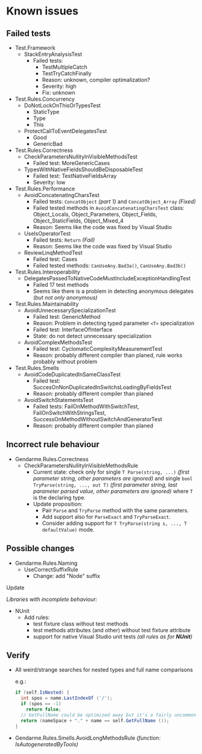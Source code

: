 Known issues
============

Failed tests
------------

* Test.Framework
  * StackEntryAnalysisTest
    * Failed tests:
        * TestMultipleCatch
        * TestTryCatchFinally
      * Reason: unknown, compiler optimalization?
      * Severity: high
      * Fix: unknown
* Test.Rules.Concurrency
  * DoNotLockOnThisOrTypesTest
    * StaticType
    * Type
    * This
  * ProtectCallToEventDelegatesTest
    * Good
    * GenericBad
* Test.Rules.Correctness
  * CheckParametersNullityInVisibleMethodsTest
    * Failed test: MoreGenericCases
  * TypesWithNativeFieldsShouldBeDisposableTest
    * Failed test: TestNativeFieldsArray
    * Severity: low
* Test.Rules.Performance
  * AvoidConcatenatingCharsTest
    * Failed tests: `ConcatObject` _(part 1)_ and `ConcatObject_Array` _(Fixed)_
    * Failed tested methods in `AvoidConcatenatingCharsTest` class: Object_Locals, Object_Parameters, Object_Fields, Object_StaticFields, Object_Mixed_4
    * Reason: Seems like the code was fixed by Visual Studio
  * UseIsOperatorTest
    * Failed tests: `Return` _(Fail)_
    * Reason: Seems like the code was fixed by Visual Studio
  * ReviewLinqMethodTest
    * Failed test: Cases
    * Failed tested methods: `CanUseAny.Bad3a()`, `CanUseAny.Bad3b()`
* Test.Rules.Interoperability
  * DelegatesPassedToNativeCodeMustIncludeExceptionHandlingTest
    * Failed 17 test methods
    * Seems like there is a problem in detecting anonymous delegates _(but not only anonymous)_
* Test.Rules.Maintainability
  * AvoidUnnecessarySpecializationTest
    * Failed test: GenericMethod
    * Reason: Problem in detecting typed parameter `<T>` specialization
    * Failed test: InterfaceOfInterface
    * State: do not detect unnecessary specialization
  * AvoidComplexMethodsTest
    * Failed test: CyclomaticComplexityMeasurementTest
    * Reason: probably different compiler than planed, rule works probably without problem
* Test.Rules.Smells
  * AvoidCodeDuplicatedInSameClassTest
    * Failed test: SuccesOnNonDuplicatedInSwitchsLoadingByFieldsTest
    * Reason: probably different compiler than planed
  * AvoidSwitchStatementsTest
    * Failed tests: FailOnMethodWithSwitchTest, FailOnSwitchWithStringsTest, SuccessOnMethodWithoutSwitchAndGeneratorTest
    * Reason: probably different compiler than planed



## Incorrect rule behaviour

* Gendarme.Rules.Correctness
  * CheckParametersNullityInVisibleMethodsRule
    * Current state: check only for single `T Parse(string, ...)` *(first parameter string, other parameters are ignored)* and single `bool TryParse(string, ..., out T)` *(first parameter string, last parameter parsed value, other parameters are ignored)* where `T` is the declaring type.
    * Update proposition:
      * Pair `Parse` and `TryParse` method with the same parameters.
      * Add support also for `ParseExact` and `TryParseExact`.
      * Consider adding support for `T TryParse(string s, ..., T defaultValue)` mode.

## Possible changes

* Gendarme.Rules.Naming
  * UseCorrectSuffixRule
    * Change: add "Node" suffix

Update

*Libraries with incomplete behaviour:*

* NUnit
  * Add rules:
    * test fixture class without test methods
    * test methods attributes (and other) without test fixture attribute
    * support for native Visual Studio unit tests _(all rules as for **NUnit**)_

## Verify

* All weird/strange searches for nested types and full name comparisons

  e.g.:

  ```C#
  if (self.IsNested) {
    int spos = name.LastIndexOf ('/');
    if (spos == -1)
      return false;
    // GetFullName could be optimized away but it's a fairly uncommon case
    return (nameSpace + "." + name == self.GetFullName ());
  }
  ```

* Gendarme.Rules.Smells.AvoidLongMethodsRule _(function: IsAutogeneratedByTools)_

